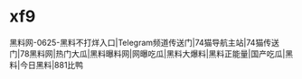 # xf9
黑料网-0625-黑料不打烊入口|Telegram频道传送门|74猫导航主站|74猫传送门|78黑料网|热门大瓜|黑料曝料网|网曝吃瓜|黑料大爆料|黑料正能量|国产吃瓜|黑料|今日黑料|881比鸭
